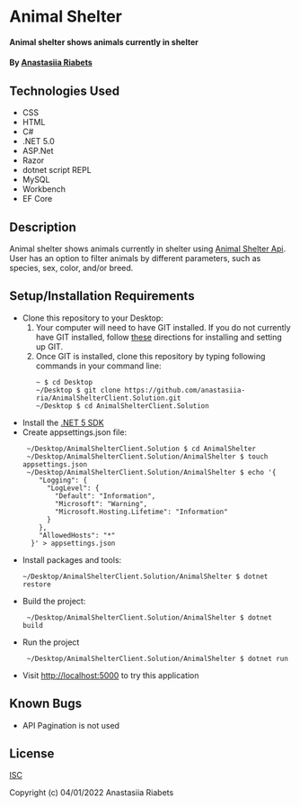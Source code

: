 # Animal Shelter

#### Animal shelter shows animals currently in shelter

#### By [Anastasiia Riabets](https://github.com/anastasiia-ria)

## Technologies Used

- CSS
- HTML
- C#
- .NET 5.0
- ASP.Net
- Razor
- dotnet script REPL
- MySQL
- Workbench
- EF Core

## Description

Animal shelter shows animals currently in shelter using [Animal Shelter Api](https://github.com/anastasiia-ria/AnimalShelterApi.Solution). User has an option to filter animals by different parameters, such as species, sex, color, and/or breed.

## Setup/Installation Requirements

- Clone this repository to your Desktop:
  1. Your computer will need to have GIT installed. If you do not currently have GIT installed, follow [these](https://docs.github.com/en/get-started/quickstart/set-up-git) directions for installing and setting up GIT.
  2. Once GIT is installed, clone this repository by typing following commands in your command line:
     ```
     ~ $ cd Desktop
     ~/Desktop $ git clone https://github.com/anastasiia-ria/AnimalShelterClient.Solution.git
     ~/Desktop $ cd AnimalShelterClient.Solution
     ```
- Install the [.NET 5 SDK](https://dotnet.microsoft.com/en-us/download/dotnet/5.0)
- Create appsettings.json file:
  ```
   ~/Desktop/AnimalShelterClient.Solution $ cd AnimalShelter
   ~/Desktop/AnimalShelterClient.Solution/AnimalShelter $ touch appsettings.json
   ~/Desktop/AnimalShelterClient.Solution/AnimalShelter $ echo '{
      "Logging": {
        "LogLevel": {
          "Default": "Information",
          "Microsoft": "Warning",
          "Microsoft.Hosting.Lifetime": "Information"
        }
      },
      "AllowedHosts": "*"
    }' > appsettings.json
  ```
- Install packages and tools:
  ```
  ~/Desktop/AnimalShelterClient.Solution/AnimalShelter $ dotnet restore
  ```
- Build the project:
  ```
   ~/Desktop/AnimalShelterClient.Solution/AnimalShelter $ dotnet build
  ```
- Run the project
  ```
   ~/Desktop/AnimalShelterClient.Solution/AnimalShelter $ dotnet run
  ```
- Visit [http://localhost:5000](http://localhost:5000) to try this application

## Known Bugs

- API Pagination is not used

## License

[ISC](https://opensource.org/licenses/ISC)

Copyright (c) 04/01/2022 Anastasiia Riabets
